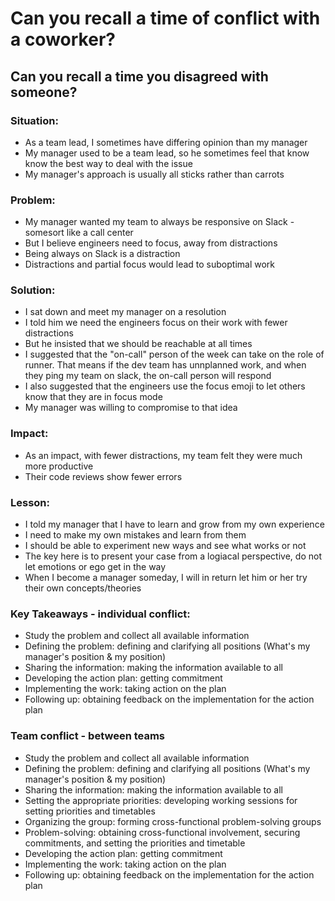 # Can you recall a time of conflict with a coworker?
## Can you recall a time you disagreed with someone?

### Situation: 
- As a team lead, I sometimes have differing opinion than my manager
- My manager used to be a team lead, so he sometimes feel that know know the best way to deal with the issue
- My manager's approach is usually all sticks rather than carrots

### Problem:
- My manager wanted my team to always be responsive on Slack - somesort like a call center
- But I believe engineers need to focus, away from distractions
- Being always on Slack is a distraction 
- Distractions and partial focus would lead to suboptimal work
 
### Solution:
- I sat down and meet my manager on a resolution
- I told him  we need the engineers focus on their work with fewer distractions
- But he insisted that we should be reachable at all times
- I suggested that the "on-call" person of the week can take on the role of runner. That means if the dev team has unnplanned work, and when they ping my team on slack, the on-call person will respond
- I also suggested that the engineers use the focus emoji to let others know that they are in focus mode
- My manager was willing to compromise to that idea

### Impact:
- As an impact, with fewer distractions, my team felt they were much more productive 
- Their code reviews show fewer errors

### Lesson:
- I told my manager that I have to learn and grow from my own experience 
- I need to make my own mistakes and learn from them
- I should be able to experiment new ways and see what works or not
- The key here is to present your case from a logiacal perspective, do not let emotions or ego get in the way
- When I become a manager someday, I will in return let him or her try their own concepts/theories


### Key Takeaways - individual conflict:
- Study the problem and collect all available information
- Defining the problem: defining and clarifying all positions (What's my manager's position & my position)
- Sharing the information: making the information available to all
- Developing the action plan: getting commitment
- Implementing the work: taking action on the plan
- Following up: obtaining feedback on the implementation for the action plan

### Team conflict - between teams
- Study the problem and collect all available information
- Defining the problem: defining and clarifying all positions (What's my manager's position & my position)
- Sharing the information: making the information available to all
- Setting the appropriate priorities: developing working sessions for setting priorities and timetables
- Organizing the group: forming cross-functional problem-solving groups
- Problem-solving: obtaining cross-functional involvement, securing commitments, and setting the priorities and timetable
- Developing the action plan: getting commitment
- Implementing the work: taking action on the plan
- Following up: obtaining feedback on the implementation for the action plan


